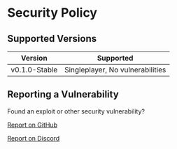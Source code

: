 # Security Policy

## Supported Versions


| Version       | Supported                        |
|---------------|----------------------------------|
| v0.1.0-Stable | Singleplayer, No vulnerabilities |

## Reporting a Vulnerability

Found an exploit or other security vulnerability? 

[Report on GitHub](https://github.com/afkvido-development/MessageEngine/issues/new?assignees=&labels=Bug%2C+Exploit%2C+High+Priority&template=messageengine-exploit-report.md&title=%5BE%5D+title)

[Report on Discord](https://disboard.org/server/893975758677086238)
